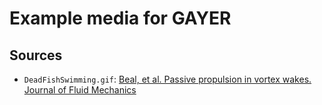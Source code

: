 # Example media for GAYER

## Sources

- `DeadFishSwimming.gif`: [Beal, et al. Passive propulsion in vortex wakes. Journal of Fluid Mechanics][beal]


[beal]: https://www.cambridge.org/core/journals/journal-of-fluid-mechanics/article/passive-propulsion-in-vortex-wakes/A431EC18AAEDA78CC6572FB62A249005


